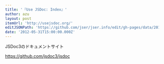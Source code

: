 ```yaml
---
title: '『Use JSDoc: Index』'
author: azu
layout: post
itemUrl: 'http://usejsdoc.org/'
editJSONPath: 'https://github.com/jser/jser.info/edit/gh-pages/data/2012/05/index.json'
date: '2012-05-31T15:00:00.000Z'
---
```

JSDoc3のドキュメントサイト

https://github.com/jsdoc3/jsdoc
